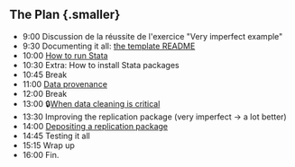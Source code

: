 ## The Plan {.smaller}

- 9:00 Discussion de la réussite de l'exercice "Very imperfect example"
- 9:30 Documenting it all: [the template README](06-template-readme.html)
- 10:00 [How to run Stata](03-how-to-run-stata.html)
- 10:30 Extra: How to install Stata packages
- 10:45 Break
- 11:00 [Data provenance](07-data-provenance.html)
- 12:00 Break 
- 13:00 🔒[When data cleaning is critical](https://github.com/labordynamicsinstitute/very-imperfect-example-lesson/)
- 13:30 Improving the replication package (very imperfect -> a lot better)
- 14:00 [Depositing a replication package](11-archiving.html)
- 14:45 Testing it all
- 15:15 Wrap up
- 16:00 Fin.